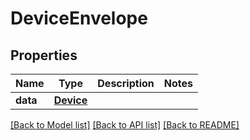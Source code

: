 # DeviceEnvelope

## Properties
Name | Type | Description | Notes
------------ | ------------- | ------------- | -------------
**data** | [**Device**](Device.md) |  | 

[[Back to Model list]](../README.md#documentation-for-models) [[Back to API list]](../README.md#documentation-for-api-endpoints) [[Back to README]](../README.md)


